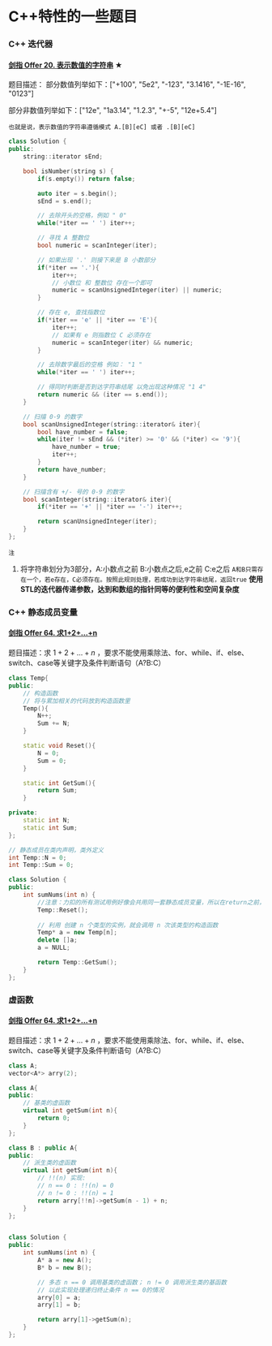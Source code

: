 # C++特性的一些题目

### C++ 迭代器

#### [剑指 Offer 20. 表示数值的字符串](https://leetcode-cn.com/problems/biao-shi-shu-zhi-de-zi-fu-chuan-lcof/) ★

题目描述：
部分数值列举如下：["+100", "5e2", "-123", "3.1416", "-1E-16", "0123"]

部分非数值列举如下：["12e", "1a3.14", "1.2.3", "+-5", "12e+5.4"]

`也就是说，表示数值的字符串遵循模式 A.[B][eC]​ 或者 .[B][eC]`​

```C++
class Solution {
public:
    string::iterator sEnd;

    bool isNumber(string s) {
        if(s.empty()) return false;

        auto iter = s.begin();
        sEnd = s.end();

        // 去除开头的空格，例如 " 0"
        while(*iter == ' ') iter++;

        // 寻找 A 整数位
        bool numeric = scanInteger(iter);

        // 如果出现 '.' 则接下来是 B 小数部分
        if(*iter == '.'){
            iter++;
            // 小数位 和 整数位 存在一个即可
            numeric = scanUnsignedInteger(iter) || numeric;
        }

        // 存在 e, 查找指数位
        if(*iter == 'e' || *iter == 'E'){
            iter++;
            // 如果有 e 则指数位 C 必须存在
            numeric = scanInteger(iter) && numeric;
        }

        // 去除数字最后的空格 例如： "1 "
        while(*iter == ' ') iter++;

        // 得同时判断是否到达字符串结尾 以免出现这种情况 "1 4"
        return numeric && (iter == s.end());
    }

    // 扫描 0-9 的数字
    bool scanUnsignedInteger(string::iterator& iter){
        bool have_number = false;
        while(iter != sEnd && (*iter) >= '0' && (*iter) <= '9'){
            have_number = true;
            iter++;
        }
        return have_number;
    }

    // 扫描含有 +/- 号的 0-9 的数字
    bool scanInteger(string::iterator& iter){
        if(*iter == '+' || *iter == '-') iter++;

        return scanUnsignedInteger(iter);
    }
};
```

`注`

1. 将字符串划分为3部分，A:小数点之前 B:小数点之后,e之前 C:e之后
   `A和B只需存在一个，若e存在，C必须存在。按照此规则处理，若成功到达字符串结尾，返回true`
   **使用STL的迭代器传递参数，达到和数组的指针同等的便利性和空间复杂度**

### C++ 静态成员变量

#### [剑指 Offer 64. 求1+2+…+n](https://leetcode-cn.com/problems/qiu-12n-lcof/)

题目描述：求 $1+2+...+n$ ，要求不能使用乘除法、for、while、if、else、switch、case等关键字及条件判断语句（A?B:C）

```C++
class Temp{
public:
    // 构造函数
    // 将与累加相关的代码放到构造函数里
    Temp(){
        N++;
        Sum += N;
    }

    static void Reset(){
        N = 0;
        Sum = 0;
    }

    static int GetSum(){
        return Sum;
    }

private:
    static int N;
    static int Sum;
};

// 静态成员在类内声明，类外定义
int Temp::N = 0;
int Temp::Sum = 0;

class Solution {
public:
    int sumNums(int n) {
        //注意：力扣的所有测试用例好像会共用同一套静态成员变量，所以在return之前，记得把静态成员变量置0
        Temp::Reset();
        
        // 利用 创建 n 个类型的实例，就会调用 n 次该类型的构造函数
        Temp* a = new Temp[n];
        delete []a;
        a = NULL;

        return Temp::GetSum();
    }
};
```

### 虚函数

#### [剑指 Offer 64. 求1+2+…+n](https://leetcode-cn.com/problems/qiu-12n-lcof/)

题目描述：求 $1+2+...+n$ ，要求不能使用乘除法、for、while、if、else、switch、case等关键字及条件判断语句（A?B:C）

```C++
class A;
vector<A*> arry(2);

class A{
public:
    // 基类的虚函数
    virtual int getSum(int n){
        return 0;
    }
};

class B : public A{
public:
    // 派生类的虚函数
    virtual int getSum(int n){
        // !!(n) 实现:
        // n == 0 : !!(n) = 0  
        // n != 0 : !!(n) = 1
        return arry[!!n]->getSum(n - 1) + n;
    }
};


class Solution {
public:
    int sumNums(int n) {
        A* a = new A();
        B* b = new B();

        // 多态 n == 0 调用基类的虚函数； n != 0 调用派生类的基函数
        // 以此实现处理递归终止条件 n == 0的情况
        arry[0] = a;
        arry[1] = b;

        return arry[1]->getSum(n);
    }
};
```


